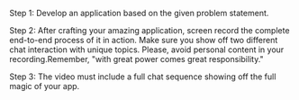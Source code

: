 Step 1: Develop an application based on the given problem statement.

Step 2: After crafting your amazing application, screen record the complete end-to-end process of it in action. Make sure you show off two different chat interaction with unique topics. Please, avoid personal content in your recording.Remember, "with great power comes great responsibility."

Step 3: The video must include a full chat sequence showing off the full magic of your app.
